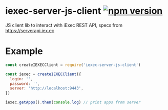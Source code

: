 # iexec-server-js-client [![npm version](https://badge.fury.io/js/iexec-server-js-client.svg)](https://www.npmjs.com/package/iexec-server-js-client)
JS client lib to interact with iExec REST API, specs from https://serverapi.iex.ec

# Example
```js
const createIEXECClient = require('iexec-server-js-client')

const iexec = createIEXECClient({
  login: '',
  password: '',
  server: 'http://localhost:9443',
})

iexec.getApps().then(console.log) // print apps from server
```
